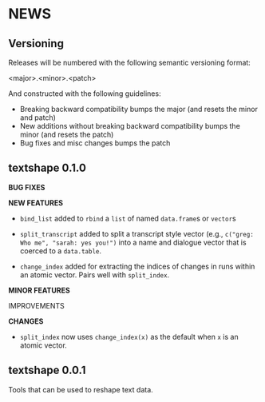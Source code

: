 NEWS
====

Versioning
----------

Releases will be numbered with the following semantic versioning format:

&lt;major&gt;.&lt;minor&gt;.&lt;patch&gt;

And constructed with the following guidelines:

* Breaking backward compatibility bumps the major (and resets the minor
  and patch)
* New additions without breaking backward compatibility bumps the minor
  (and resets the patch)
* Bug fixes and misc changes bumps the patch



textshape 0.1.0
----------------------------------------------------------------

**BUG FIXES**

**NEW FEATURES**

* `bind_list` added to `rbind` a `list` of named `data.frame`s or `vector`s

* `split_transcript` added to split a transcript style vector (e.g.,
  `c("greg: Who me", "sarah: yes you!")` into a name and dialogue vector that is
  coerced to a `data.table`.

* `change_index` added  for extracting the indices of changes in runs within an
  atomic vector.  Pairs well with `split_index`.

**MINOR FEATURES**

IMPROVEMENTS

**CHANGES**

* `split_index` now uses `change_index(x)` as the default when `x` is an atomic
  vector.


textshape 0.0.1
----------------------------------------------------------------

Tools that can be used to reshape text data.